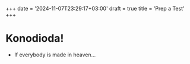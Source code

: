 +++
date = '2024-11-07T23:29:17+03:00'
draft = true
title = 'Prep a Test'
+++

# Konodioda!

- If everybody is made in heaven...

